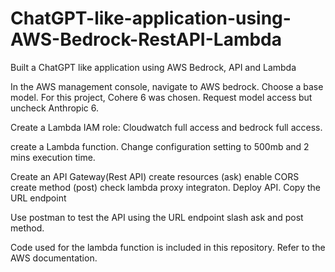 # ChatGPT-like-application-using-AWS-Bedrock-RestAPI-Lambda

Built a ChatGPT like application using AWS Bedrock, API and Lambda

In the AWS management console, navigate to AWS bedrock. Choose a base model. For this project, Cohere 6 was chosen. Request model access but uncheck Anthropic 6.

Create a Lambda IAM role: Cloudwatch full access and bedrock full access.

create a Lambda function. Change configuration setting to 500mb and 2 mins execution time.

Create an API Gateway(Rest API)
     create resources (ask) enable CORS
     create method (post) check lambda proxy integraton.
Deploy API. Copy the URL endpoint

Use postman to test the API using the URL endpoint slash ask and post method.

Code used for the lambda function is included in this repository. Refer to the AWS documentation.
     
